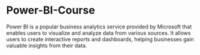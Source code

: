 # Power-BI-Course
 Power BI is a popular business analytics service provided by Microsoft that enables users to visualize and analyze data from various sources. It allows users to create interactive reports and dashboards, helping businesses gain valuable insights from their data.
